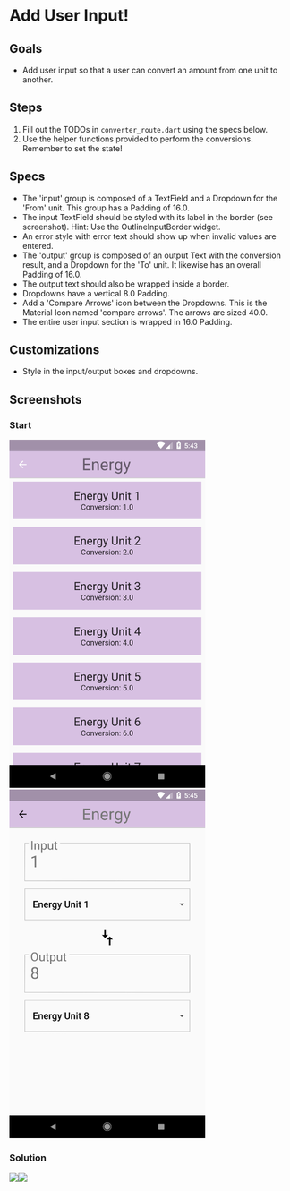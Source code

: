 # Add User Input!

## Goals
- Add user input so that a user can convert an amount from one unit to another.

## Steps
 1. Fill out the TODOs in `converter_route.dart` using the specs below.
 2. Use the helper functions provided to perform the conversions. Remember to set the state!

## Specs
 - The 'input' group is composed of a TextField and a Dropdown for the 'From' unit. This group has a Padding of 16.0.
 - The input TextField should be styled with its label in the border (see screenshot). Hint: Use the OutlineInputBorder widget.
 - An error style with error text should show up when invalid values are entered.
 - The 'output' group is composed of an output Text with the conversion result, and a Dropdown for the 'To' unit. It likewise has an overall Padding of 16.0.
 - The output text should also be wrapped inside a border.
 - Dropdowns have a vertical 8.0 Padding.
 - Add a 'Compare Arrows' icon between the Dropdowns. This is the Material Icon named 'compare arrows'. The arrows are sized 40.0.
 - The entire user input section is wrapped in 16.0 Padding.

## Customizations
 - Style in the input/output boxes and dropdowns.

## Screenshots

### Start
<img src='../../screenshots/06_input.png' width='350'><img src='../../screenshots/06_input_2.png' width='350'>

### Solution
<img src='../../screenshots/05_input_3.png' width='350'><img src='../../screenshots/05_input_4.png' width='350'>

